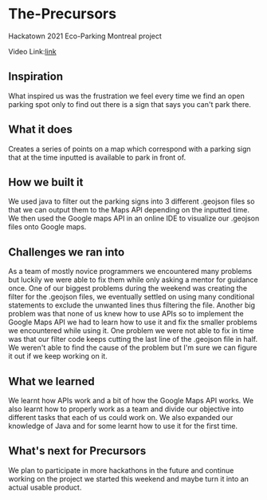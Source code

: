 # The-Precursors
Hackatown 2021 Eco-Parking Montreal project

Video Link:[link](https://youtu.be/v4avuWaDy-w)

## Inspiration

What inspired us was the frustration we feel every time we find an open parking spot only to find out there is a sign that says you can't park there. 

## What it does

Creates a series of points on a map which correspond with a parking sign that at the time inputted is available to park in front of.

## How we built it

We used java to filter out the parking signs into 3 different .geojson files so that we can output them to the Maps API depending on the inputted time. We then used the Google maps API in an online IDE to visualize our .geojson files onto Google maps.

## Challenges we ran into

As a team of mostly novice programmers we encountered many problems but luckily we were able to fix them while only asking a mentor for guidance once. One of our biggest problems during the weekend was creating the filter for the .geojson files, we eventually settled on using many conditional statements to exclude the unwanted lines thus filtering the file. Another big problem was that none of us knew how to use APIs so to implement the Google Maps API we had to learn how to use it and fix the smaller problems we encountered while using it.  One problem we were not able to fix in time was that our filter code keeps cutting the last line of the .geojson file in half. We weren't able to find the cause of the problem but I'm sure we can figure it out if we keep working on it.

## What we learned

We learnt how APIs work and a bit of how the Google Maps API works. We also learnt how to properly work as a team and divide our objective into different tasks that each of us could work on. We also expanded our knowledge of Java and for some learnt how to use it for the first time.

## What's next for Precursors

We plan to participate in more hackathons in the future and continue working on the project we started this weekend and maybe turn it into an actual usable product.
